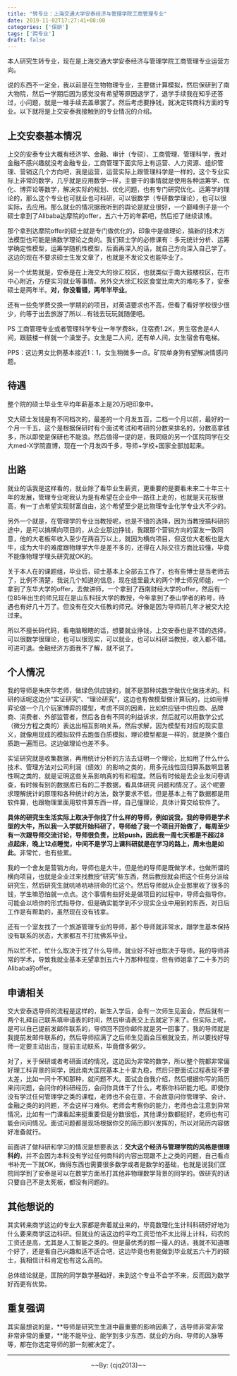 ```yaml
---
title: "转专业：上海交通大学安泰经济与管理学院工商管理专业"
date: 2019-11-02T17:27:41+08:00
categories: ['保研']
tags: ['跨专业']
draft: false
---
```


本人研究生转专业，现在是上海交通大学安泰经济与管理学院工商管理专业运营方向。

<!--more-->



说的东西不一定全，我以前是在生物物理专业，主要做计算模拟，然后保研到了南大物院，然后一学期后因为感觉没有希望等原因退学了，退学手续我在知乎还答过，小问题，就是一堆手续去盖章罢了。然后考虑要挣钱，就决定转商科方面的专业。以下就将是上交安泰我接触到的专业情况的介绍。

## 上交安泰基本情况

上交的安泰专业大概有经济学、金融、审计（专硕）、工商管理、管理科学，我对金融不感兴趣就没考金融专业，工商管理下面实际上有运营、人力资源、组织管理、营销这几个方向吧，我是运营，运营实际上跟管理科学是一样的，这个专业实际上非常的数学，几乎就是应用数学一样，主要干的事情就是使用各种运筹学、优化、博弈论等数学，解决实际的规划、优化问题，也有专门研究优化、运筹学的理论的，那么这个专业也可就业也可科研，可以很数学（专研数学理论），也可以很实际，去应用。那么就业的情况据我听到的舆论是就业很好，一个巅峰例子是一个硕士拿到了Alibaba达摩院的offer，五六十万的年薪吧，然后拒了继续读博。

那个拿到达摩院offer的硕士就是专门做优化的，印象中是做理论，搞新的技术方法模型也可能是搞数学理论之类的。我们硕士学的必修课有：多元统计分析、运筹学确定性模型，运筹学随机性模型，后面再深入的话，就自己方向深入自己学了。这边的现在不要求硕士生发文章了，也就是不发论文也能毕业了。

另一个优势就是，安泰是在上海交大的徐汇校区，也就类似于南大鼓楼校区，在市中心附近，方便实习就业等事情。另外交大徐汇校区食堂比南大的难吃多了，安泰硕士是两年半。**对，你没看错，两年半毕业**。

还有一些免学费交换一学期的的项目，对英语要求也不高，但看了看好学校很少很少，约等于出去旅游了所以...有钱去玩玩就随便吧。

PS 工商管理专业或者管理科学专业一年学费8k，住宿费1.2K，男生宿舍是4人间，跟鼓楼一样就一个澡堂子。女生是二人间，还有单人间，女生宿舍有电梯。

PPS：这边男女比例基本接近1：1，女生稍微多一点。矿院单身狗有望解决情感问题。

## 待遇
整个院的硕士毕业生平均年薪基本上是20万吧印象中。

交大硕士发钱是有不同档次的，最差的一个月发五百，二档一个月以前，最好的一个月一千五，这个是根据保研时有个面试考试和考研的分数来排名的，分数高拿钱多，所以即使是保研也不能浪。然后值得一提的是，我同级的另一个匡院同学在交大med-X学院直博，现在一个月发四千多，导师+学校+国家全部加起来。

## 出路

就业的话我是这样看的，就业除了看毕业生薪资，更重要的是要看未来二十年三十年的发展，管理专业呢我认为是有希望在企业中一路往上走的，也就是天花板很高，有一丁点希望实现财富自由，这个希望至少是比物理专业化学专业大不少的。

另外一个就是，在管理学的专业当教授呢，也是不错的选择，因为当教授搞科研的途中，是可以搞横向项目的，从企业那边挣钱，我跟那个营销方向的室友一致同意，他的大老板年收入至少在两百万以上，就因为横向项目，但这位大老板也是大牛，成为大牛的难度跟物理学大牛是差不多的，还得在人际交往方面比较懂，毕竟不能像物理学埋头研究就OK的。

关于本人在的课题组，毕业后，硕士基本上全部去工作了，也有些博士是当老师去了，比例不清楚，我说几个知道的信息，现在组里最大的两个博士师兄师姐，一个拿到了东华大学的offer，去做讲师，一个拿到了西南财经大学的offer，然后有一位85年出生的师兄现在是山东科技大学的教授，今年拿到了泰山学者的称号，待遇也有好几十万了。但没有在交大任教的师兄。好像是因为导师前几年才被交大挖过来。

所以不擅长码代码，看电脑眼瞎的话，想要就业挣钱，上交安泰也是不错的选择，可以很数学很理论，也可以很现实，可以就业，也可以科研当教授，收入都不错。可进可退。金融经济方面我不了解，就不说了。

## 个人情况

我的导师是朱庆华老师，做绿色供应链的，就不是那种纯数学做优化做技术的。科研的话呢这边分“实证研究”、“理论研究”，这边也有做模型做计算玩的，比如用博弈论做一个几个玩家博弈的模型，考虑不同的因素，比如供应链中供应商、品牌商、消费者、外部监管者，然后各自有不同的利益诉求，然后就可以用数学公式（微分方程之类的）表达出相互影响关系，然后求解，因为模型有对应的现实意义，就像用现成的模拟软件去跑蛋白质模拟，理论模型都是一样的，就是换个蛋白质跑一遍而已。这边做理论也差不多。

实证研究就是收集数据，再用统计分析的方法去证明一个理论，比如用了什么什么技术、管理方法对公司利润（绩效）的影响之类的，用多元线性回归算系数啊显著性啊之类的，就是证明这些关系影响真的有和程度。然后有时候是去企业发问卷调查，有时候有别的数据库已有的二手数据，看具体研究 问题和情况了。这个呢要求理解统计的原理和各种统计的方法，数学要求不低，但是基本上有了数据都是用软件算，也跟物理里面用软件算东西一样，自己懂理论，具体计算交给软件了。

**具体的研究生生活实际上取决于你找了什么样的导师，例如说我，我的导师是学术型的大牛，所以我一入学就开始科研了，导师给了我一个项目开始做了，每周至少有一次跟导师交流讨论，导师很负责，比较push，因此我一周七天都是不超过8点起床，晚上12点睡觉，中间不是学习上课科研就是在学习的路上，周末也是如此**。非常忙，也有些累。

我的一个舍友是营销方向，导师也是大牛，但是他的导师是既做学术，也做所谓的横向项目，也就是企业过来找教授“研究”些东西，然后教授就会把这个任务分派给研究生，然后研究生就吭哧吭哧拼命的忙这个。然后导师就从企业那里收了很多的钱，学生嘛恐怕就一点点。这个事情有些好处是做项目的过程中，导师会指导你，可能会以喷你的形式指导你，但是确实能学到不少现实企业中用到的东西，对日后工作是有帮助的，虽然现在没有钱拿。

还有一个室友找了一个旅游管理专业的导师，那个导师就非常水，跟学生基本保持没有联系的状态，大家都互不打扰佛系毕业。

所以忙不忙，忙什么取决于找了什么导师，就业好不好也取决于导师，我的导师非常的学术，导致我就业基本无望拿到五六十万那种程度，但有师姐拿了二十多万的Alibaba的offer。

## 申请相关

交大安泰选导师的流程是这样的，新生入学后，会有一次师生见面会，然后就有一两个礼拜自己联系填申请表的时间，然后申请表交上去就定下来了。但实际上呢，是可以自己提前发邮件联系的，导师回不回你邮件就是另一回事了，我的导师就是我提前发邮件联系的，然后导师招满了之后师生见面会压根就没去，所以要找好导师一定要主动出击，提前主动联系，毕竟僧多粥少。

对了，关于保研或者考研面试的情况，这边因为非常的数学，所以整个院都非常偏好理工科背景的同学，因此南大匡院基本上十拿九稳，然后只要面试过程表现不要太差，比如一问十不知那种，就问题不大。面试会自我介绍，然后根据你写的简历来问问题，会问你的科研经历，会问你具体干了什么，考察你科研能力吧。即使你没有学过任何管理学之类的课程，老师也不会在意，不会故意问你管理学、会计、金融之类的的问题，不会这样刁难你。老师会考察你的能力，老师也会注意到异常情况，比如有一门课看起来挺重要但是分数很低，其他课分数都挺好，老师也有可能会问问情况。面试问题都是现场根据你交的简历即兴发挥的，所以对简历内容做好准备就行。

前面讲了做科研和学习的情况是想要表达：**交大这个经济与管理学院的风格是很理科的**，并不会因为本科没有学过任何商科的内容出现跟不上之类的问题，自己看点书补充一下就OK，做得东西也需要很多数学或者是数学的基础，也就是说我们匡院同学到了安泰是可以在数学方面吊打其他非物理数学背景的同学的。做研究的话只要自己不是太死板，都没有问题的。

## 其他想说的

其实转来商学这边的专业大家都是奔着就业来的，毕竟数理化生计科科研好好地为什么要来商学这边科研。但就业的话这边的平均工资恐怕不太比得上计科，码农的工资还是高，尤其是人工智能之类的。但是最优秀的那一撮人的话，我就不知道哪个好了，还是看自己兴趣和适不适合吧，这边毕竟也有能做到毕业就五六十万的硕士，我相信计科肯定也有这么高的。

总体结论就是，匡院的同学数学基础好，来到这个专业不会学不来，反而因为数学好而更有优势。

## 重复强调

其实最想说的是，**导师是研究生生涯中最重要的影响因素了，选导师非常非常非常非常的重要，**能不能毕业、能学到多少东西、就业的方向、导师的人脉等等，都在你选定导师的那一刻被决定了。

---

<p style="text-align:center">~~By: {cjq2013}~~</p>

